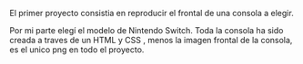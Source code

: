 El primer proyecto consistia en reproducir el frontal de una consola a elegir.

Por mi parte elegí el modelo de Nintendo Switch.
Toda la consola ha sido creada a traves de un HTML y CSS , menos la imagen frontal de la consola, es el unico png en todo el proyecto.
